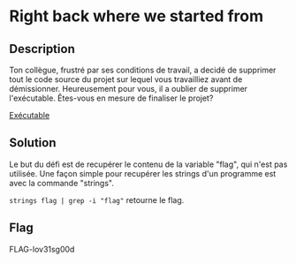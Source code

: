 # Right back where we started from

## Description

Ton collègue, frustré par ses conditions de travail, a decidé de supprimer tout le code source du projet sur lequel vous travailliez avant de démissionner. Heureusement pour vous, il a oublier de supprimer l'exécutable. Êtes-vous en mesure de finaliser le projet?

[Exécutable](./flag)

## Solution

Le but du défi est de recupérer le contenu de la variable "flag", qui n'est pas utilisée. Une façon simple pour recupérer les strings d'un programme est avec la commande "strings".

`strings flag | grep -i "flag"` retourne le flag.

## Flag

FLAG-lov31sg00d
